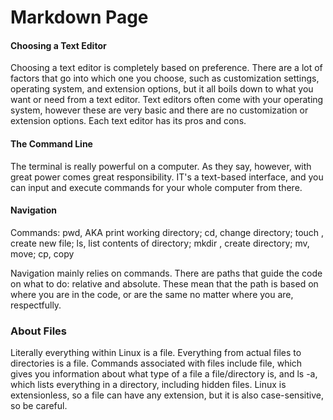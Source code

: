 # Markdown Page

#### Choosing a Text Editor

Choosing a text editor is completely based on preference. There are a lot of factors that go into which one you choose, such as customization settings, operating system, and extension options, but it all boils down to what you want or need from a text editor. Text editors often come with your operating system, however these are very basic and there are no customization or extension options. Each text editor has its pros and cons.

#### The Command Line

The terminal is really powerful on a computer. As they say, however, with great power comes great responsibility. IT's a text-based interface, and you can input and execute commands for your whole computer from there.

#### Navigation

Commands: pwd, AKA print working directory; cd, change directory; touch <FILENAME>, create new file; ls, list contents of directory; mkdir <directory name>, create directory; mv, move; cp, copy
  
Navigation mainly relies on commands. There are paths that guide the code on what to do: relative and absolute. These mean that the path is based on where you are in the code, or are the same no matter where you are, respectfully.

### About Files

Literally everything within Linux is a file. Everything from actual files to directories is a file. Commands associated with files include file, which gives you information about what type of a file a file/directory is, and ls -a, which lists everything in a directory, including hidden files. Linux is extensionless, so a file can have any extension, but it is also case-sensitive, so be careful.

